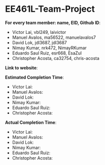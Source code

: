 # EE461L-Team-Project
**For every team member: name, EID, Github ID**: <br/>
- Victor Lai, vbl249, laivictor <br/>
- Manuel Avalos, ma56522, manuelavalos7 <br/> 
- David Lok, jdl3687, jdl3687 <br/>
- Nimay Kumar, nrk472, NimayRKumar <br/>
- Eduardo Saul Ruiz, esr668, EsaZul <br/>
- Christopher Acosta, ca32754, chris-acosta <br/>

**Link to website**:  <br/>

**Estimated Completion Time**: <br/>
- Victor Lai: <br/>
- Manuel Avalos: <br/> 
- David Lok: <br/>
- Nimay Kumar: <br/>
- Eduardo Saul Ruiz: <br/>
- Christopher Acosta: <br/>

**Actual Completion Time**: <br/>
- Victor Lai: <br/>
- Manuel Avalos: <br/> 
- David Lok: <br/>
- Nimay Kumar: <br/>
- Eduardo Saul Ruiz: <br/>
- Christopher Acosta: <br/>
